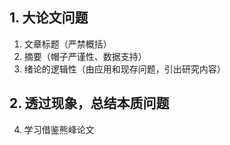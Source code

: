 ## 1. 大论文问题 
1. 文章标题（严禁概括）
2. 摘要（帽子严谨性、数据支持）
3. 绪论的逻辑性（由应用和现存问题，引出研究内容）

## 2. 透过现象，总结本质问题 
4. 学习借鉴熊峰论文
